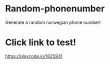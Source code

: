 # Random-phonenumber
Generate a random norwegian phone number! 

# Click link to test!
https://playcode.io/1625931